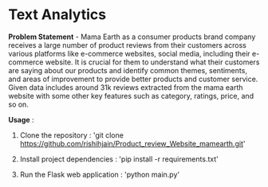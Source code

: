 # Text Analytics

**Problem Statement** - Mama Earth as a consumer products brand company receives a large number of product reviews from their customers across various platforms like e-commerce websites, social media,
including their e-commerce website. It is crucial for them to understand what their customers are saying about our products and identify common themes, sentiments, and areas of
improvement to provide better products and customer service. Given data includes around 31k reviews extracted from the mama earth website with some other key features such as
category, ratings, price, and so on.


**Usage** :
1. Clone the repository :
   'git clone https://github.com/rishihjain/Product_review_Website_mamearth.git'
   
2. Install project dependencies :
   'pip install -r requirements.txt'
   
3. Run the Flask web application :
   'python main.py'
